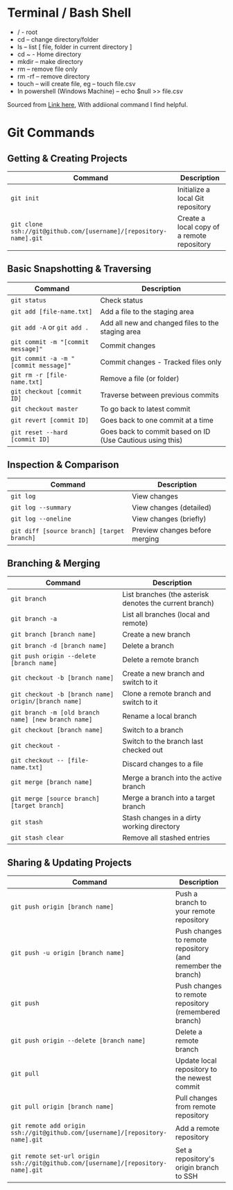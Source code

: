 # Terminal / Bash Shell

- / - root
- cd – change directory/folder
- ls – list [ file, folder in current directory ]
- cd ~ - Home directory
- mkdir – make directory
- rm – remove file only
- rm -rf – remove directory
- touch – will create file, eg – touch file.csv
- In powershell (Windows Machine) – echo $null >> file.csv

Sourced from [Link here](https://github.com/joshnh/Git-Commands), With addiional command I find helpful.

# Git Commands

## Getting & Creating Projects

| Command                                                           | Description                                |
| ----------------------------------------------------------------- | ------------------------------------------ |
| `git init`                                                        | Initialize a local Git repository          |
| `git clone ssh://git@github.com/[username]/[repository-name].git` | Create a local copy of a remote repository |

## Basic Snapshotting & Traversing

| Command                               | Description                                               |
| ------------------------------------- | --------------------------------------------------------- |
| `git status`                          | Check status                                              |
| `git add [file-name.txt]`             | Add a file to the staging area                            |
| `git add -A` or `git add .`           | Add all new and changed files to the staging area         |
| `git commit -m "[commit message]"`    | Commit changes                                            |
| `git commit -a -m "[commit message]"` | Commit changes - Tracked files only                       |
| `git rm -r [file-name.txt]`           | Remove a file (or folder)                                 |
| `git checkout [commit ID]`            | Traverse between previous commits                         |
| `git checkout master`                 | To go back to latest commit                               |
| `git revert [commit ID]`              | Goes back to one commit at a time                         |
| `git reset --hard [commit ID]`        | Goes back to commit based on ID (Use Cautious using this) |

## Inspection & Comparison

| Command                                    | Description                    |
| ------------------------------------------ | ------------------------------ |
| `git log`                                  | View changes                   |
| `git log --summary`                        | View changes (detailed)        |
| `git log --oneline`                        | View changes (briefly)         |
| `git diff [source branch] [target branch]` | Preview changes before merging |

## Branching & Merging

| Command                                              | Description                                             |
| ---------------------------------------------------- | ------------------------------------------------------- |
| `git branch`                                         | List branches (the asterisk denotes the current branch) |
| `git branch -a`                                      | List all branches (local and remote)                    |
| `git branch [branch name]`                           | Create a new branch                                     |
| `git branch -d [branch name]`                        | Delete a branch                                         |
| `git push origin --delete [branch name]`             | Delete a remote branch                                  |
| `git checkout -b [branch name]`                      | Create a new branch and switch to it                    |
| `git checkout -b [branch name] origin/[branch name]` | Clone a remote branch and switch to it                  |
| `git branch -m [old branch name] [new branch name]`  | Rename a local branch                                   |
| `git checkout [branch name]`                         | Switch to a branch                                      |
| `git checkout -`                                     | Switch to the branch last checked out                   |
| `git checkout -- [file-name.txt]`                    | Discard changes to a file                               |
| `git merge [branch name]`                            | Merge a branch into the active branch                   |
| `git merge [source branch] [target branch]`          | Merge a branch into a target branch                     |
| `git stash`                                          | Stash changes in a dirty working directory              |
| `git stash clear`                                    | Remove all stashed entries                              |

## Sharing & Updating Projects

| Command                                                                           | Description                                                 |
| --------------------------------------------------------------------------------- | ----------------------------------------------------------- |
| `git push origin [branch name]`                                                   | Push a branch to your remote repository                     |
| `git push -u origin [branch name]`                                                | Push changes to remote repository (and remember the branch) |
| `git push`                                                                        | Push changes to remote repository (remembered branch)       |
| `git push origin --delete [branch name]`                                          | Delete a remote branch                                      |
| `git pull`                                                                        | Update local repository to the newest commit                |
| `git pull origin [branch name]`                                                   | Pull changes from remote repository                         |
| `git remote add origin ssh://git@github.com/[username]/[repository-name].git`     | Add a remote repository                                     |
| `git remote set-url origin ssh://git@github.com/[username]/[repository-name].git` | Set a repository's origin branch to SSH                     |
